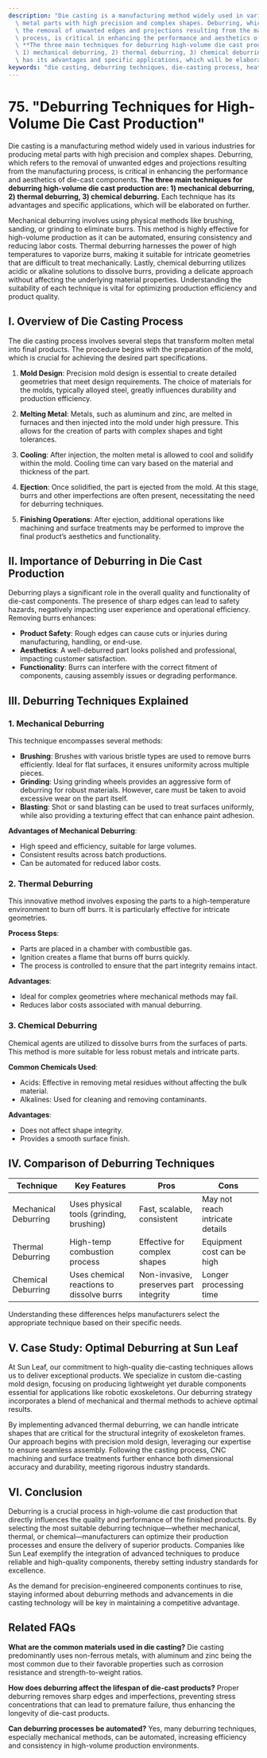 ```yaml
---
description: "Die casting is a manufacturing method widely used in various industries for producing\
  \ metal parts with high precision and complex shapes. Deburring, which refers to\
  \ the removal of unwanted edges and projections resulting from the manufacturing\
  \ process, is critical in enhancing the performance and aesthetics of die-cast components.\
  \ **The three main techniques for deburring high-volume die cast production are:\
  \ 1) mechanical deburring, 2) thermal deburring, 3) chemical deburring.** Each technique\
  \ has its advantages and specific applications, which will be elaborated on further."
keywords: "die casting, deburring techniques, die-casting process, heat dissipation efficiency"
---
```

# 75. "Deburring Techniques for High-Volume Die Cast Production"

Die casting is a manufacturing method widely used in various industries for producing metal parts with high precision and complex shapes. Deburring, which refers to the removal of unwanted edges and projections resulting from the manufacturing process, is critical in enhancing the performance and aesthetics of die-cast components. **The three main techniques for deburring high-volume die cast production are: 1) mechanical deburring, 2) thermal deburring, 3) chemical deburring.** Each technique has its advantages and specific applications, which will be elaborated on further.

Mechanical deburring involves using physical methods like brushing, sanding, or grinding to eliminate burrs. This method is highly effective for high-volume production as it can be automated, ensuring consistency and reducing labor costs. Thermal deburring harnesses the power of high temperatures to vaporize burrs, making it suitable for intricate geometries that are difficult to treat mechanically. Lastly, chemical deburring utilizes acidic or alkaline solutions to dissolve burrs, providing a delicate approach without affecting the underlying material properties. Understanding the suitability of each technique is vital for optimizing production efficiency and product quality.

## **I. Overview of Die Casting Process**

The die casting process involves several steps that transform molten metal into final products. The procedure begins with the preparation of the mold, which is crucial for achieving the desired part specifications. 

1. **Mold Design**: Precision mold design is essential to create detailed geometries that meet design requirements. The choice of materials for the molds, typically alloyed steel, greatly influences durability and production efficiency.

2. **Melting Metal**: Metals, such as aluminum and zinc, are melted in furnaces and then injected into the mold under high pressure. This allows for the creation of parts with complex shapes and tight tolerances.

3. **Cooling**: After injection, the molten metal is allowed to cool and solidify within the mold. Cooling time can vary based on the material and thickness of the part.

4. **Ejection**: Once solidified, the part is ejected from the mold. At this stage, burrs and other imperfections are often present, necessitating the need for deburring techniques.

5. **Finishing Operations**: After ejection, additional operations like machining and surface treatments may be performed to improve the final product’s aesthetics and functionality.

## **II. Importance of Deburring in Die Cast Production**

Deburring plays a significant role in the overall quality and functionality of die-cast components. The presence of sharp edges can lead to safety hazards, negatively impacting user experience and operational efficiency. Removing burrs enhances:

- **Product Safety**: Rough edges can cause cuts or injuries during manufacturing, handling, or end-use.
- **Aesthetics**: A well-deburred part looks polished and professional, impacting customer satisfaction.
- **Functionality**: Burrs can interfere with the correct fitment of components, causing assembly issues or degrading performance.

## **III. Deburring Techniques Explained**

### **1. Mechanical Deburring**

This technique encompasses several methods:

- **Brushing**: Brushes with various bristle types are used to remove burrs efficiently. Ideal for flat surfaces, it ensures uniformity across multiple pieces.
- **Grinding**: Using grinding wheels provides an aggressive form of deburring for robust materials. However, care must be taken to avoid excessive wear on the part itself.
- **Blasting**: Shot or sand blasting can be used to treat surfaces uniformly, while also providing a texturing effect that can enhance paint adhesion.

**Advantages of Mechanical Deburring**:
- High speed and efficiency, suitable for large volumes.
- Consistent results across batch productions.
- Can be automated for reduced labor costs.

### **2. Thermal Deburring**

This innovative method involves exposing the parts to a high-temperature environment to burn off burrs. It is particularly effective for intricate geometries.

**Process Steps**:
- Parts are placed in a chamber with combustible gas.
- Ignition creates a flame that burns off burrs quickly.
- The process is controlled to ensure that the part integrity remains intact.

**Advantages**:
- Ideal for complex geometries where mechanical methods may fail.
- Reduces labor costs associated with manual deburring.

### **3. Chemical Deburring**

Chemical agents are utilized to dissolve burrs from the surfaces of parts. This method is more suitable for less robust metals and intricate parts.

**Common Chemicals Used**:
- Acids: Effective in removing metal residues without affecting the bulk material.
- Alkalines: Used for cleaning and removing contaminants.

**Advantages**:
- Does not affect shape integrity.
- Provides a smooth surface finish.

## **IV. Comparison of Deburring Techniques**

| Technique             | Key Features                                                               | Pros                                    | Cons                                   |
|----------------------|---------------------------------------------------------------------------|-----------------------------------------|----------------------------------------|
| Mechanical Deburring  | Uses physical tools (grinding, brushing)                                 | Fast, scalable, consistent              | May not reach intricate details        |
| Thermal Deburring     | High-temp combustion process                                               | Effective for complex shapes            | Equipment cost can be high             |
| Chemical Deburring    | Uses chemical reactions to dissolve burrs                                 | Non-invasive, preserves part integrity  | Longer processing time                  |

Understanding these differences helps manufacturers select the appropriate technique based on their specific needs.

## **V. Case Study: Optimal Deburring at Sun Leaf**

At Sun Leaf, our commitment to high-quality die-casting techniques allows us to deliver exceptional products. We specialize in custom die-casting mold design, focusing on producing lightweight yet durable components essential for applications like robotic exoskeletons. Our deburring strategy incorporates a blend of mechanical and thermal methods to achieve optimal results. 

By implementing advanced thermal deburring, we can handle intricate shapes that are critical for the structural integrity of exoskeleton frames. Our approach begins with precision mold design, leveraging our expertise to ensure seamless assembly. Following the casting process, CNC machining and surface treatments further enhance both dimensional accuracy and durability, meeting rigorous industry standards.

## **VI. Conclusion**

Deburring is a crucial process in high-volume die cast production that directly influences the quality and performance of the finished products. By selecting the most suitable deburring technique—whether mechanical, thermal, or chemical—manufacturers can optimize their production processes and ensure the delivery of superior products. Companies like Sun Leaf exemplify the integration of advanced techniques to produce reliable and high-quality components, thereby setting industry standards for excellence. 

As the demand for precision-engineered components continues to rise, staying informed about deburring methods and advancements in die casting technology will be key in maintaining a competitive advantage.

## **Related FAQs**

**What are the common materials used in die casting?**
Die casting predominantly uses non-ferrous metals, with aluminum and zinc being the most common due to their favorable properties such as corrosion resistance and strength-to-weight ratios.

**How does deburring affect the lifespan of die-cast products?**
Proper deburring removes sharp edges and imperfections, preventing stress concentrations that can lead to premature failure, thus enhancing the longevity of die-cast products.

**Can deburring processes be automated?**
Yes, many deburring techniques, especially mechanical methods, can be automated, increasing efficiency and consistency in high-volume production environments.
